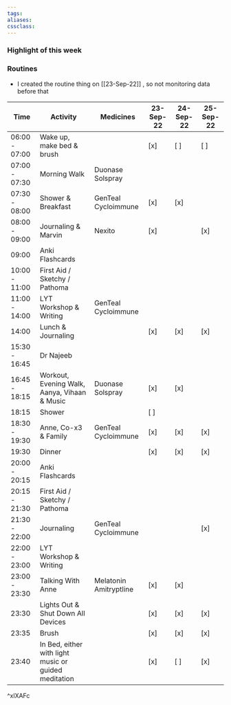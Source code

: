 ```yaml
---
tags:
aliases:
cssclass:
---
```



### Highlight of this week

### Routines
- I created the routine thing on [[23-Sep-22]] , so not monitoring data before that

| Time          | Activity                                             | Medicines              | 23-Sep-22 | 24-Sep-22 | 25-Sep-22 |
| ------------- | ---------------------------------------------------- | ---------------------- | --------- | --------- | --------- |
| 06:00 - 07:00 | Wake up, make bed & brush                            |                        | [x]       | [ ]       | [ ]       |
| 07:00 - 07:30 | Morning Walk                                         | Duonase  Solspray      |           |           |           |
| 07:30 - 08:00 | Shower & Breakfast                                   | GenTeal Cycloimmune    | [x]       | [x]       |           |
| 08:00 - 09:00 | Journaling & Marvin                                  | Nexito                 | [x]       |           | [x]       |
| 09:00         | Anki Flashcards                                      |                        |           |           |           |
| 10:00 - 11:00 | First Aid / Sketchy / Pathoma                        |                        |           |           |           |
| 11:00 - 14:00 | LYT Workshop & Writing                               | GenTeal Cycloimmune    |           |           |           |
| 14:00         | Lunch & Journaling                                   |                        | [x]       | [x]       | [x]       |
| 15:30 - 16:45 | Dr Najeeb                                            |                        |           |           |           |
| 16:45 - 18:15 | Workout, Evening Walk, Aanya, Vihaan & Music         | Duonase  Solspray      | [x]       | [x]       |           |
| 18:15         | Shower                                               |                        | [ ]       |           |           |
| 18:30 - 19:30 | Anne, Co-x3 & Family                                 | GenTeal Cycloimmune    | [x]       | [x]       | [x]       |
| 19:30         | Dinner                                               |                        | [x]       | [x]       | [x]       |
| 20:00 - 20:15 | Anki Flashcards                                      |                        |           |           |           |
| 20:15 - 21:30 | First Aid / Sketchy / Pathoma                        |                        |           |           |           |
| 21:30 - 22:00 | Journaling                                           | GenTeal Cycloimmune    |           |           | [x]       |
| 22:00 - 23:00 | LYT Workshop & Writing                               |                        |           |           |           |
| 23:00 - 23:30 | Talking With Anne                                    | Melatonin Amitryptline | [x]       | [x]       |           |
| 23:30         | Lights Out & Shut Down All Devices                   |                        | [x]       | [x]       | [x]       |
| 23:35         | Brush                                                |                        | [x]       | [x]       | [x]       |
| 23:40         | In Bed, either with light music or guided meditation |                        | [x]       | [ ]       | [x]       |
^xlXAFc

